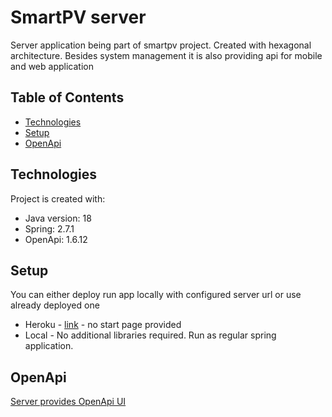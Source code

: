 # SmartPV server

Server application being part of smartpv project. Created with hexagonal architecture. Besides system management it is
also providing api for mobile and web application

## Table of Contents

- [Technologies](#Technologies)
- [Setup](#Setup)
- [OpenApi](#OpenApi)

## Technologies

Project is created with:

* Java version: 18
* Spring: 2.7.1
* OpenApi: 1.6.12

## Setup

You can either deploy run app locally with configured server url or use already deployed one

* Heroku - [link](https://smart-pv.herokuapp.com/) - no start page provided
* Local - No additional libraries required. Run as regular spring application.

## OpenApi

[Server provides OpenApi UI](https://smart-pv.herokuapp.com/)
